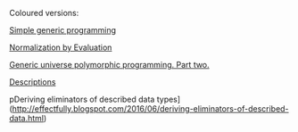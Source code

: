 Coloured versions:

[Simple generic programming](http://effectfully.blogspot.com/2016/02/simple-generic-programming.html)

[Normalization by Evaluation](http://effectfully.blogspot.com/2016/02/normalization-by-evaluation.html)

[Generic universe polymorphic programming. Part two.](http://effectfully.blogspot.com/2016/04/generic-universe-polymorphic.html)

[Descriptions](http://effectfully.blogspot.com/2016/04/descriptions.html)

pDeriving eliminators of described data types](http://effectfully.blogspot.com/2016/06/deriving-eliminators-of-described-data.html)